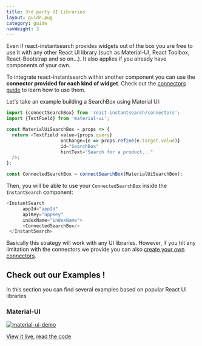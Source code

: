 ```yaml
---
title: 3rd party UI Libraries
layout: guide.pug
category: guide
navWeight: 3
---
```


Even if react-instantsearch provides widgets out of the box you are free to use it with
any other React UI library (such as Material-UI, React Toolbox, React-Bootstrap and so
on...). It also applies if you already have components of your own.

To integrate react-instantsearch within another component you can use the **connector provided for each kind of widget**.
Check out the [connectors guide](connectors.html) to learn how to use them.

Let's take an example building a SearchBox using Material UI:

```js
import {connectSearchBox} from 'react-instantsearch/connectors';
import {TextField} from 'material-ui';

const MaterialUiSearchBox = props => {
  return <TextField value={props.query}
                    onChange={e => props.refine(e.target.value)}
                    id="SearchBox"
                    hintText="Search for a product..."
  />;
};

const ConnectedSearchBox = connectSearchBox(MaterialUiSearchBox);
```

Then, you will be able to use your `ConnectedSearchBox` inside the `InstantSearch` component:

```js
<InstantSearch
      appId="appId"
      apiKey="appKey"
      indexName="indexName">
      <ConnectedSearchBox/>
 </InstantSearch>
```

Basically this strategy will work with any UI libraries. However, if you hit any limitation with the connectors we provide
you can also [create your own connectors](create-own-widget.html).

## Check out our Examples !

In this section you can find several examples based on popular React UI libraries

### Material-UI

[![material-ui-demo](/assets/img/material-ui.gif)](/examples/material-ui)

[View it live](/examples/material-ui), [read the code](http://github.com/algolia/instantsearch.js/tree/v2/docgen/src/examples/material-ui)
